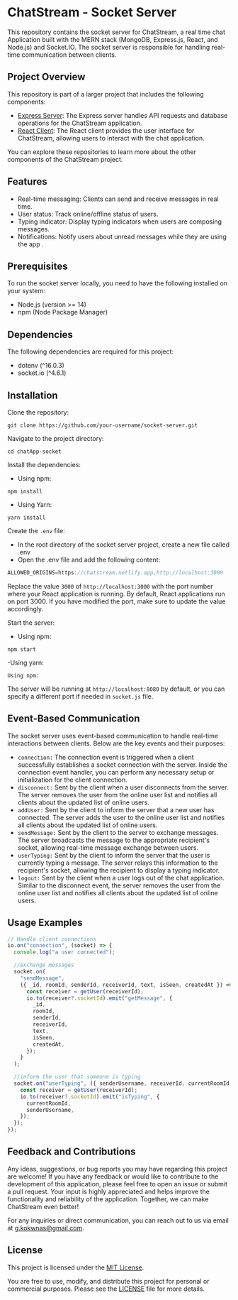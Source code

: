 # ChatStream - Socket Server

This repository contains the socket server for ChatStream, a real time chat Application built with the MERN stack (MongoDB, Express.js, React, and Node.js) and Socket.IO. The socket server is responsible for handling real-time communication between clients.

## Project Overview
This repository is part of a larger project that includes the following components:
- [Express Server](https://github.com/your-username/express-server): The Express server handles API requests and database operations for the ChatStream application.
- [React Client](https://github.com/your-username/react-client): The React client provides the user interface for ChatStream, allowing users to interact with the chat application.

You can explore these repositories to learn more about the other components of the ChatStream project.



## Features
- Real-time messaging: Clients can send and receive messages in real time.
- User status: Track online/offline status of users.
- Typing indicator: Display typing indicators when users are composing messages.
- Notifications: Notify users about unread messages while they are using the app .

## Prerequisites
To run the socket server locally, you need to have the following installed on your system:
- Node.js (version >= 14)
- npm (Node Package Manager)

## Dependencies
The following dependencies are required for this project:
- dotenv (^16.0.3)
- socket.io (^4.6.1)

## Installation
Clone the repository:
```
git clone https://github.com/your-username/socket-server.git

```

Navigate to the project directory:
```
cd chatApp-socket
```

Install the dependencies:
- Using npm:
```
npm install
```
- Using Yarn:
```
yarn install
```

Create the `.env` file:
- In the root directory of the socket server project, create a new file called .env 
- Open the .env file and add the following content:
```js
ALLOWED_ORIGINS=https://chatstream.netlify.app,http://localhost:3000
```
Replace the value `3000` of `http://localhost:3000` with the port number where your React application is running. By default, React applications run on port 3000. If you have modified the port, make sure to update the value accordingly.


Start the server:
- Using npm:
```
npm start
```
-Using yarn:
```
Using npm:
```
The server will be running at `http://localhost:8080` by default, or you can specify a different port if needed
in `socket.js` file.

## Event-Based Communication
The socket server uses event-based communication to handle real-time interactions between clients. Below are the key events and their purposes:

- `connection:` The connection event is triggered when a client successfully establishes a socket connection with the server. Inside the connection event handler, you can perform any necessary setup or initialization for the client connection.
- `disconnect:` Sent by the client when a user disconnects from the server. The server removes the user from the online user list and notifies all clients about the updated list of online users.
- `addUser:` Sent by the client to inform the server that a new user has connected. The server adds the user to the online user list and notifies all clients about the updated list of online users.
- `sendMessage:` Sent by the client to the server to exchange messages. The server broadcasts the message to the appropriate recipient's socket, allowing real-time message exchange between users.
- `userTyping:` Sent by the client to inform the server that the user is currently typing a message. The server relays this information to the recipient's socket, allowing the recipient to display a typing indicator.
- `logout:` Sent by the client when a user logs out of the chat application. Similar to the disconnect event, the server removes the user from the online user list and notifies all clients about the updated list of online users.


## Usage Examples

```js
// Handle client connections
io.on("connection", (socket) => {
  console.log("a user connected");

  //exchange messages
  socket.on(
    "sendMessage",
    ({ _id, roomId, senderId, receiverId, text, isSeen, createdAt }) => {
      const receiver = getUser(receiverId);
      io.to(receiver?.socketId).emit("getMessage", {
        _id,
        roomId,
        senderId,
        receiverId,
        text,
        isSeen,
        createdAt,
      });
    }
  );

  //inform the user that someone is typing
  socket.on("userTyping", ({ senderUsername, receiverId, currentRoomId }) => {
    const receiver = getUser(receiverId);
    io.to(receiver?.socketId).emit("isTyping", {
      currentRoomId,
      senderUsername,
    });
  });
});

```

## Feedback and Contributions

Any ideas, suggestions, or bug reports you may have regarding this project are welcome! If you have any feedback or would like to contribute to the development of this application, please feel free to open an issue or submit a pull request. Your input is highly appreciated and helps improve the functionality and reliability of the application. Together, we can make ChatStream even better!

For any inquiries or direct communication, you can reach out to us via email at [g.kokwnas@gmail.com](mailto:g.kokwnas@gmail.com).



## License

This project is licensed under the [MIT License](LICENSE).

You are free to use, modify, and distribute this project for personal or commercial purposes. Please see the [LICENSE](LICENSE) file for more details.


